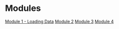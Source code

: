 

# Modules
[Module 1 - Loading Data](www.notion.so/19634575-a838-8149-a994-de0499bd8c7f)
[Module 2](www.notion.so/19634575-a838-81f0-89ad-c8ecc1d40a81)
[Module 3](www.notion.so/19634575-a838-8103-a655-d37e6ded897f)
[Module 4](www.notion.so/19634575-a838-81b5-bf93-cf3e89f47157)